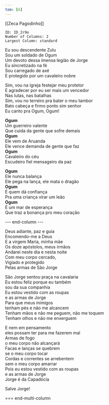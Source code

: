 ```yaml
---
tom: [A]
---
```


[[Zeca Pagodinho]]

```start-multi-column
ID: ID_2r9o
Number of Columns: 2
Largest Column: standard
```

Eu sou descendente Zulu  
Sou um soldado de Ogum  
Um devoto dessa imensa legião de Jorge  
Eu sincretizado na fé  
Sou carregado de axé  
E protegido por um cavaleiro nobre  

Sim, vou na igreja festejar meu protetor  
E agradecer por eu ser mais um vencedor  
Nas lutas, nas batalhas  
Sim, vou no terreiro pra bater o meu tambor  
Bato cabeça e firmo ponto sim senhor  
Eu canto pra Ogum, Ogum!  

**Ogum**  
Um guerreiro valente  
Que cuida da gente que sofre demais  
**Ogum**  
Ele vem de Aruanda  
Ele vence demanda de gente que faz  
**Ogum**  
Cavaleiro do céu  
Escudeiro fiel mensageiro da paz  

**Ogum**  
Ele nunca balança  
Ele pega na lança, ele mata o dragão  
**Ogum**  
É quem dá confiança  
Pra uma criança virar um leão  
**Ogum**  
É um mar de esperança  
Que traz a bonança pro meu coração  

--- end-column ---

Deus adiante, paz e guia  
Encomendo-me a Deus  
E a virgem Maria, minha mãe  
Os doze apóstolos, meus irmãos  
Andarei neste dia e nesta noite  
Com meu corpo cercado,  
Vigiado e protegido  
Pelas armas de São Jorge  

São Jorge sentou praça na cavalaria  
Eu estou feliz porque eu também  
sou da sua companhia  
Eu estou vestido com as roupas  
e as armas de Jorge  
Para que meus inimigos  
tenham pés e não me alcancem  
Tenham mãos e não me peguem, 
não me toquem  
Tenham olhos e não me enxerguem  

E nem em pensamento  
eles possam ter para me fazerem mal  
Armas de fogo  
o meu corpo não alcançará  
Facas e lanças se quebrem  
se o meu corpo tocar  
Cordas e correntes se arrebentem  
sem o meu corpo amarrar  
Pois eu estou vestido com as roupas  
e as armas de Jorge  
Jorge é da Capadócia  

Salve Jorge!  

=== end-multi-column
